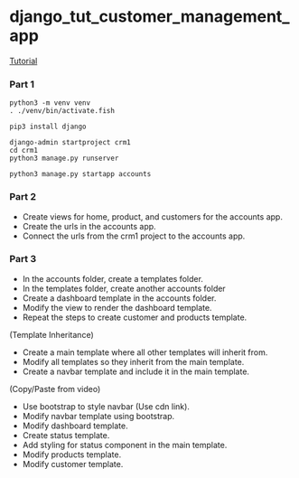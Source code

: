# django_tut_customer_management_app

[Tutorial](https://www.youtube.com/watch?v=xv_bwpA_aEA&list=PL-51WBLyFTg2vW-_6XBoUpE7vpmoR3ztO)

### Part 1

```
python3 -m venv venv
. ./venv/bin/activate.fish

pip3 install django

django-admin startproject crm1
cd crm1
python3 manage.py runserver

python3 manage.py startapp accounts
```

### Part 2

- Create views for home, product, and customers for the accounts app.
- Create the urls in the accounts app.
- Connect the urls from the crm1 project to the accounts app.

### Part 3 
- In the accounts folder, create a templates folder. 
- In the templates folder, create another accounts folder
- Create a dashboard template in the accounts folder.
- Modify the view to render the dashboard template. 
- Repeat the steps to create customer and products template. 

(Template Inheritance)
- Create a main template where all other templates will inherit from.
- Modify all templates so they inherit from the main template.
- Create a navbar template and include it in the main template. 

(Copy/Paste from video)
- Use bootstrap to style navbar (Use cdn link).
- Modify navbar template using bootstrap. 
- Modify dashboard template.
- Create status template. 
- Add styling for status component in the main template.
- Modify products template. 
- Modify customer template.

